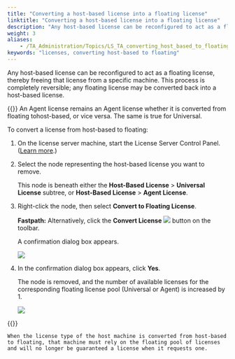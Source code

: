 ```yaml
--- 
title: "Converting a host-based license into a floating license"
linktitle: "Converting a host-based license into a floating license"
description: "Any host-based license can be reconfigured to act as a floating license, thereby freeing that license from a specific machine."
weight: 3
aliases: 
    - /TA_Administration/Topics/LS_TA_converting_host_based_to_floating.html
keywords: "licenses, converting host-based to floating"
---
```


Any host-based license can be reconfigured to act as a floating license, thereby freeing that license from a specific machine. This process is completely reversible; any floating license may be converted back into a host-based license.

{{<remember>}} An Agent license remains an Agent license whether it is converted from floating tohost-based, or vice versa. The same is true for Universal.

To convert a license from host-based to floating:

1.  On the license server machine, start the License Server Control Panel. \([Learn more](/TA_Administration/Topics/LS_TA_managing_start_stop.html).\)

2.  Select the node representing the host-based license you want to remove.

    This node is beneath either the **Host-Based License** \> **Universal License** subtree, or **Host-Based License** \> **Agent License**.

3.  Right-click the node, then select **Convert to Floating License**.

    **Fastpath:** Alternatively, click the **Convert License** ![](/images/TA_Administration/Images/Convert_license_btn.png) button on the toolbar.

    A confirmation dialog box appears.

    ![](/images/TA_Administration/Images/remove_host_based_license.png)

4.  In the confirmation dialog box appears, click **Yes**.

    The node is removed, and the number of available licenses for the corresponding floating license pool \(Universal or Agent\) is increased by 1.

    ![](/images/TA_Administration/Images/covert_host_based_to_floating.png)

   {{<caution>}}

    When the license type of the host machine is converted from host-based to floating, that machine must rely on the floating pool of licenses and will no longer be guaranteed a license when it requests one.




